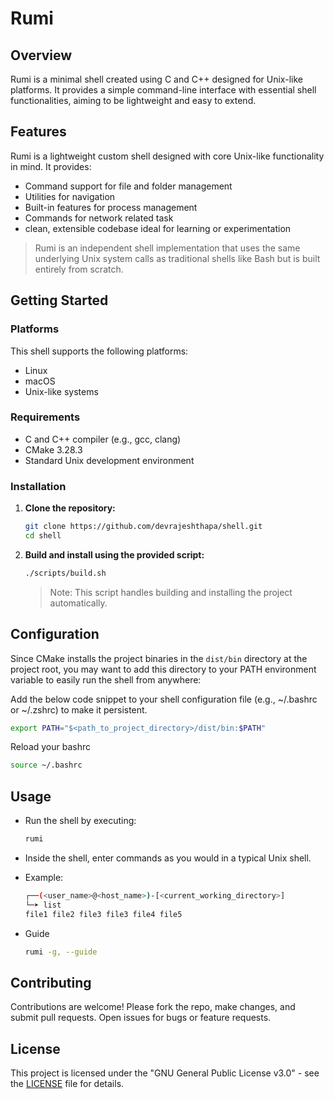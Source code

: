# Rumi

## Overview

Rumi is a minimal shell created using C and C++ designed for Unix-like platforms. It provides a simple command-line interface with essential shell functionalities, aiming to be lightweight and easy to extend.

## Features

Rumi is a lightweight custom shell designed with core Unix-like functionality in mind. It provides:

- Command support for file and folder management
- Utilities for navigation
- Built-in features for process management
- Commands for network related task
-  clean, extensible codebase ideal for learning or experimentation
> Rumi is an independent shell implementation that uses the same underlying Unix system calls as traditional shells like Bash but is built entirely from scratch.

## Getting Started

### Platforms

This shell supports the following platforms:

- Linux
- macOS
- Unix-like systems

### Requirements

- C and C++ compiler (e.g., gcc, clang)
- CMake 3.28.3
- Standard Unix development environment

### Installation

1. **Clone the repository:**
    ```sh
    git clone https://github.com/devrajeshthapa/shell.git
    cd shell
    ```

2. **Build and install using the provided script:**
    ```sh
    ./scripts/build.sh
    ```
    > Note: This script handles building and installing the project automatically.

## Configuration

Since CMake installs the project binaries in the `dist/bin` directory at the project root, you may want to add this directory to your PATH environment variable to easily run the shell from anywhere:

Add the below code snippet to your shell configuration file (e.g., ~/.bashrc or ~/.zshrc) to make it persistent.
```sh
export PATH="$<path_to_project_directory>/dist/bin:$PATH"
```

Reload your bashrc
```sh
source ~/.bashrc
```

## Usage

- Run the shell by executing:
    ```sh
    rumi
    ```
- Inside the shell, enter commands as you would in a typical Unix shell.

- Example:
    ```sh
    ┌──(<user_name>@<host_name>)-[<current_working_directory>]
    └─➤ list
    file1 file2 file3 file3 file4 file5
    ```

- Guide
  ```sh
  rumi -g, --guide
  ```

## Contributing

Contributions are welcome! Please fork the repo, make changes, and submit pull requests. Open issues for bugs or feature requests.

## License

This project is licensed under the "GNU General Public License v3.0" - see the [LICENSE](LICENSE) file for details.
